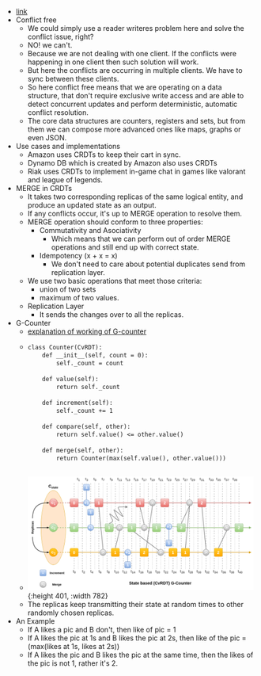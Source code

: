 - [link](https://bartoszsypytkowski.com/the-state-of-a-state-based-crdts/)
- Conflict free
	- We could simply use a reader writeres problem here and solve the conflict issue, right?
	- NO! we can't.
	- Because we are not dealing with one client. If the conflicts were happening in one client then such solution will work.
	- But here the conflicts are occurring in multiple clients. We have to sync between these clients.
	- So here conflict free means that we are operating on a data structure, that don't require exclusive write access and are able to detect concurrent updates and perform deterministic, automatic conflict resolution.
	- The core data structures are counters, registers and sets, but from them we can compose more advanced ones like maps, graphs or even JSON.
- Use cases and implementations
	- Amazon uses CRDTs to keep their cart in sync.
	- Dynamo DB which is created by Amazon also uses CRDTs
	- Riak uses CRDTs to implement in-game chat in games like valorant and league of legends.
- MERGE in CRDTs
	- It takes two corresponding replicas of the same logical entity, and produce an updated state as an output.
	- If any conflicts occur, it's up to MERGE operation to resolve them.
	- MERGE operation should conform to three properties:
		- Commutativity and Asociativity
			- Which means that we can perform out of order MERGE operations and still end up with correct state.
		- Idempotency (x + x = x)
			- We don't need to care about potential duplicates send from replication layer.
	- We use two basic operations that meet those criteria:
		- union of two sets
		- maximum of two values.
	- Replication Layer
		- It sends the changes over to all the replicas.
- G-Counter
	- [explanation of working of G-counter](https://www.cs.utexas.edu/~rossbach/cs380p/papers/Counters.html)
	-
	  ```
	  class Counter(CvRDT):
	      def __init__(self, count = 0):  
	          self._count = count
	  
	      def value(self):                
	          return self._count
	  
	      def increment(self):            
	          self._count += 1
	  
	      def compare(self, other):       
	          return self.value() <= other.value()
	  
	      def merge(self, other):         
	          return Counter(max(self.value(), other.value()))
	  
	  
	  ```
	- ![image.png](../assets/image_1633427851821_0.png){:height 401, :width 782}
	- The replicas keep transmitting their state at random times to other randomly chosen replicas.
- An Example
	- If A likes a pic and B don't, then like of pic = 1
	- If A likes the pic at 1s and B likes the pic at 2s, then like of the pic = (max(likes at 1s, likes at 2s))
	- If A likes the pic and B likes the pic at the same time, then the likes of the pic is not 1, rather it's 2.